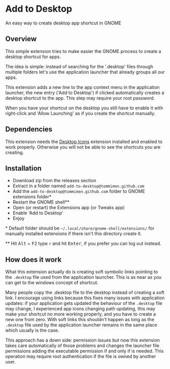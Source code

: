 # Add to Desktop
An easy way to create desktop app shortcut in GNOME

## Overview
This simple extension tries to make easier the GNOME process to create a desktop
shortcut for apps.

The idea is simple: instead of searching for the '.desktop' files through multiple
folders let's use the application launcher that already groups all our apps.

This extension adds a new line to the app context menu in the application launcher,
the new entry ('Add to Desktop') if clicked automatically creates a desktop shortcut
to the app. This step may require your root password.

When you have your shortcut on the desktop you still have to enable it with
right-click and 'Allow Launching' as if you create the shortcut manually.

## Dependencies
This extension needs the [Desktop Icons](https://extensions.gnome.org/extension/1465/desktop-icons/)
extension installed and enabled to work properly.
Otherwise you will not be able to see the shortcuts you are creating.

## Installation
- Download zip from the releases section
- Extract in a folder named `add-to-desktop@tommimon.github.com`
- Add the `add-to-desktop@tommimon.github.com` folder to GNOME extensions folder*
- Restart the GNOME shell**
- Open (or restart) the Extensions app (or Tweaks app)
- Enable 'Add to Desktop'
- Enjoy

\* Default folder should be `~/.local/share/gnome-shell/extensions/` for manually installed extensions
if there isn't this directory create it.

\** Hit <kbd>Alt</kbd> + <kbd>F2</kbd> type `r` and hit <kbd>Enter</kbd>, if you prefer 
you can log out instead.

## How does it work
What this extension actually do is creating soft symbolic links pointing to the
`.desktop` file used from the application launcher. This is as near as you
can get to the windows concept of shortcut.

Many people copy the .desktop file to the desktop instead of creating a soft link.
I encourage using links because this fixes many issues with application updates:
if your application gets updated the behaviour of the `.desktop` file may change, I
experienced app icons changing path updating, this may make your shortcut no more
working properly, and you have to create a new one from zero. With soft links this shouldn't
happen as long as the `.desktop` file used by the application launcher remains in the
same place which usually is the case.

This approach has a down side: permission issues but now this extension takes care automatically
of those problems and changes the launcher file permissions adding the executable
permission if and only if is needed. This operation may require root authentication
if the file is owned by another user.
